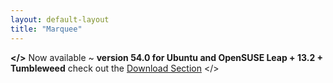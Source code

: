 ```yaml
---
layout: default-layout
title: "Marquee"
---
```


**</>** Now available ~ **version 54.0 for Ubuntu and OpenSUSE Leap + 13.2 + Tumbleweed** check out the [Download Section](/download.html "download IridiumBrowser v54.0") </>